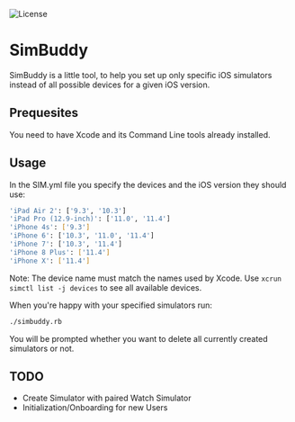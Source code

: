 ![License](https://img.shields.io/badge/license-MIT-green.svg?style=flat)

# SimBuddy
SimBuddy is a little tool, to help you set up only specific iOS simulators instead of all possible devices for a given iOS version.

## Prequesites
You need to have Xcode and its Command Line tools already installed.

## Usage
In the SIM.yml file you specify the devices and the iOS version they should use:
```bash
'iPad Air 2': ['9.3', '10.3']
'iPad Pro (12.9-inch)': ['11.0', '11.4']
'iPhone 4s': ['9.3']
'iPhone 6': ['10.3', '11.0', '11.4']
'iPhone 7': ['10.3', '11.4']
'iPhone 8 Plus': ['11.4']
'iPhone X': ['11.4']
```
Note: The device name must match the names used by Xcode. Use `xcrun simctl list -j devices` to see all available devices.

When you're happy with your specified simulators run:
```bash
./simbuddy.rb
```

You will be prompted whether you want to delete all currently created simulators or not.


## TODO
* Create Simulator with paired Watch Simulator
* Initialization/Onboarding for new Users
